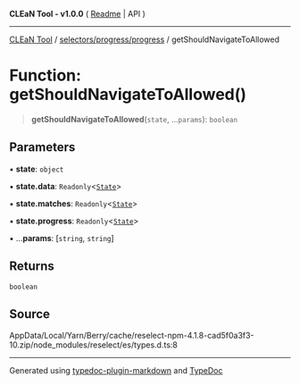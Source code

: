**CLEaN Tool - v1.0.0** ( [Readme](../../../../README.md) \| API )

***

[CLEaN Tool](../../../../modules.md) / [selectors/progress/progress](../README.md) / getShouldNavigateToAllowed

# Function: getShouldNavigateToAllowed()

> **getShouldNavigateToAllowed**(`state`, ...`params`): `boolean`

## Parameters

▪ **state**: `object`

▪ **state.data**: `Readonly`\<[`State`](../../../../reducers/data/interfaces/State.md)\>

▪ **state.matches**: `Readonly`\<[`State`](../private/interfaces/State.md)\>

▪ **state.progress**: `Readonly`\<[`State`](../private/interfaces/State.md)\>

▪ ...**params**: [`string`, `string`]

## Returns

`boolean`

## Source

AppData/Local/Yarn/Berry/cache/reselect-npm-4.1.8-cad5f0a3f3-10.zip/node\_modules/reselect/es/types.d.ts:8

***

Generated using [typedoc-plugin-markdown](https://www.npmjs.com/package/typedoc-plugin-markdown) and [TypeDoc](https://typedoc.org/)
